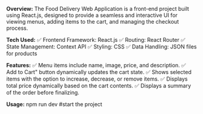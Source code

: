 
**Overview:**
              The Food Delivery Web Application is a front-end project built using React.js, designed to provide a seamless and interactive UI for viewing menus, adding items to the cart, and managing the checkout process.

**Tech Used:**
         ✅ Frontend Framework: React.js
         ✅ Routing: React Router
         ✅ State Management: Context API
         ✅ Styling: CSS
         ✅ Data Handling: JSON files for products

**Features:**
         ✅ Menu items include name, image, price, and description.
         ✅ Add to Cart" button dynamically updates the cart state.
         ✅ Shows selected items with the option to increase, decrease, or remove items.
         ✅ Displays total price dynamically based on the cart contents.
         ✅ Displays a summary of the order before finalizing.

**Usage:**
            npm run dev #start the project

